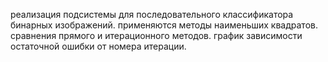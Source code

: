 реализация подсистемы для последовательного классификатора бинарных изображений.
применяются методы наименьших квадратов. сравнения прямого и итерационного методов.
график зависимости остаточной ошибки от номера итерации.
